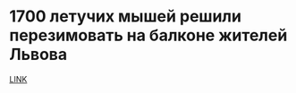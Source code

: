 # 1700 летучих мышей решили перезимовать на балконе жителей Львова



[LINK](https://varlamov.ru/3720302.html)